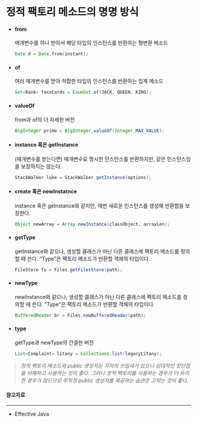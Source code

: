 # 정적 팩토리 메소드의 명명 방식

- #### from

  매개변수를 하나 받아서 해당 타입의 인스턴스를 반환하는 형변환 메소드

  ```java
  Date d = Date.from(instant);
  ```

- #### of

  여러 매개변수를 받아 적합한 타입의 인스턴스를 반환하는 집계 메소드

  ```java
  Set<Rank> faceCards = EnumSet.of(JACK, QUEEN, KING);
  ```

- #### valueOf

  from과 of의 더 자세한 버전

  ```java
  BigInteger prime = BigInteger.valueOf(Integer.MAX_VALUE);
  ```

- #### instance 혹은 getInstance

  (매개변수를 받는다면) 매개변수로 명시한 인스턴스를 반환하지만, 같은 인스턴스임을 보장하지는 않는다.

  ```java
  StackWalker luke = StackWalker.getInstance(options);
  ```

- #### create 혹은 newInstatnce

  instance 혹은 geInstance와 같지만, 매번 새로운 인스턴스를 생성해 반환함을 보장한다.

  ```java
  Object newArray = Array.newInstance(classObject, arrayLen);
  ```

- #### getType

  getInstance와 같으나, 생성할 클래스가 아닌 다른 클래스에 팩토리 메소드를 정의할 때 쓴다. "Type"은 팩토리 메소드가 반환할 객체의 타입이다.

  ```java
  FileStore fs = Files.getFilesStore(path);
  ```

- #### newType

  newInstance와 같으나, 생성할 클래스가 아닌 다른 클래스에 팩토리 메소드를 정의할 때 쓴다. "Type"은 팩토리 메소드가 반환할 객체의 타입이다.

  ```java
  BufferedReader br = Files.newBufferedReader(path);
  ```

- #### type

  getType과 newType의 간결한 버전

  ```java
  List<Complaint> litany = Collections.list(legacyLitany);
  ```

  

> *정적 팩토리 메소드와 public 생성자는 각자의 쓰임새가 있으니 상대적인 장단점을 이해하고 사용하는 것이 좋다. 그러나 정적 팩토리를 사용하는 경우가 더 유리한 경우가 많으므로 무작정 public 생성자를 제공하는 습관은 고치는 것이 좋다.*



#### 참고자료

------

- Effective Java

